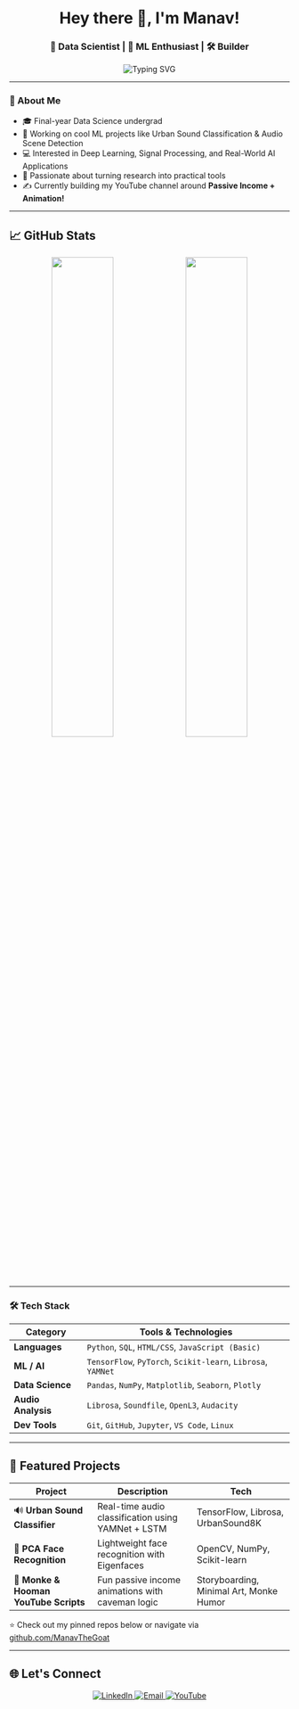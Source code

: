 <h1 align="center">Hey there 👋, I'm Manav!</h1>
<h3 align="center">🚀 Data Scientist | 🧠 ML Enthusiast | 🛠️ Builder</h3>

<p align="center">
  <img src="https://readme-typing-svg.demolab.com?font=Fira+Code&weight=500&pause=1000&color=00F7FF&center=true&vCenter=true&multiline=true&repeat=false&width=435&lines=I+turn+data+into+decisions+%26+ideas+into+impact." alt="Typing SVG" />
</p>

---

### 🧠 About Me

- 🎓 Final-year Data Science undergrad
- 🔬 Working on cool ML projects like Urban Sound Classification & Audio Scene Detection
- 💻 Interested in Deep Learning, Signal Processing, and Real-World AI Applications
- 🧪 Passionate about turning research into practical tools
- ✍️ Currently building my YouTube channel around **Passive Income + Animation!**

---
## 📈 GitHub Stats

<p align="center">
  <img src="https://github-readme-stats.vercel.app/api?username=ManavTheGoat&show_icons=true&theme=radical" width="47%" />
  <img src="https://streak-stats.demolab.com/?user=ManavTheGoat&theme=radical" width="47%" />
</p>

---

### 🛠️ Tech Stack

| Category        | Tools & Technologies |
|----------------|----------------------|
| **Languages**   | `Python`, `SQL`, `HTML/CSS`, `JavaScript (Basic)` |
| **ML / AI**     | `TensorFlow`, `PyTorch`, `Scikit-learn`, `Librosa`, `YAMNet` |
| **Data Science**| `Pandas`, `NumPy`, `Matplotlib`, `Seaborn`, `Plotly` |
| **Audio Analysis** | `Librosa`, `Soundfile`, `OpenL3`, `Audacity` |
| **Dev Tools**   | `Git`, `GitHub`, `Jupyter`, `VS Code`, `Linux` |
---

## 🚀 Featured Projects

| Project | Description | Tech |
|--------|-------------|------|
| 🔊 **Urban Sound Classifier** | Real-time audio classification using YAMNet + LSTM | TensorFlow, Librosa, UrbanSound8K |
| 👤 **PCA Face Recognition** | Lightweight face recognition with Eigenfaces | OpenCV, NumPy, Scikit-learn |
| 🐒 **Monke & Hooman YouTube Scripts** | Fun passive income animations with caveman logic | Storyboarding, Minimal Art, Monke Humor |

⭐ Check out my pinned repos below or navigate via [github.com/ManavTheGoat](https://github.com/ManavTheGoat)

---

## 🌐 Let's Connect

<p align="center">
  <a href="https://linkedin.com/in/singh-manavpreet" target="_blank">
    <img alt="LinkedIn" src="https://img.shields.io/badge/LinkedIn-blue?logo=linkedin&style=for-the-badge" />
  </a>
  <a href="mailto:manav.cheema03@gmail.com">
    <img alt="Email" src="https://img.shields.io/badge/Gmail-D14836?logo=gmail&style=for-the-badge" />
  </a>
  <a href="https://www.youtube.com/@BanklessBrain">
    <img alt="YouTube" src="https://img.shields.io/badge/YouTube-red?logo=youtube&style=for-the-badge" />
  </a>
</p>
